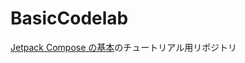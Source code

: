 # BasicCodelab

[Jetpack Compose の基本](https://developer.android.com/codelabs/jetpack-compose-basics#0)のチュートリアル用リポジトリ
